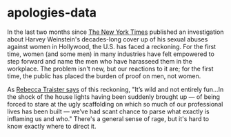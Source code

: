 # apologies-data

In the last two months since <a href="https://www.nytimes.com/2017/10/05/us/harvey-weinstein-harassment-allegations.html">The New York Times</a> published an investigation about Harvey Weinstein's decades-long cover up of his sexual abuses against women in Hollywood, the U.S. has faced a reckoning. For the first time, women (and some men) in many industries have felt empowered to step forward and name the men who have harasseed them in the workplace. The problem isn't new, but our reactions to it are; for the first time, the public has placed the burden of proof on men, not women.  

As <a href="https://www.thecut.com/2017/11/rebecca-traister-on-the-post-weinstein-reckoning.html">Rebecca Traister says</a> of this reckoning, "It’s wild and not entirely fun...In the shock of the house lights having been suddenly brought up — of being forced to stare at the ugly scaffolding on which so much of our professional lives has been built — we’ve had scant chance to parse what exactly is inflaming us and who." There's a general sense of rage, but it's hard to know exactly where to direct it. 

